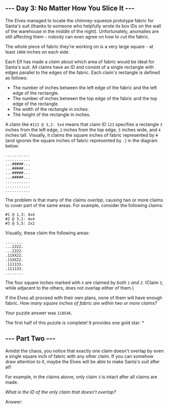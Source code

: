 ## --- Day 3: No Matter How You Slice It ---

The Elves managed to locate the chimney-squeeze prototype fabric for Santa's suit (thanks to someone who helpfully wrote its box IDs on the wall of the warehouse in the middle of the night). Unfortunately, anomalies are still affecting them - nobody can even agree on how to _cut_ the fabric.

The whole piece of fabric they're working on is a very large square - at least `1000` inches on each side.

Each Elf has made a _claim_ about which area of fabric would be ideal for Santa's suit. All claims have an ID and consist of a single rectangle with edges parallel to the edges of the fabric. Each claim's rectangle is defined as follows:

- The number of inches between the left edge of the fabric and the left edge of the rectangle.
- The number of inches between the top edge of the fabric and the top edge of the rectangle.
- The width of the rectangle in inches.
- The height of the rectangle in inches.

A claim like `#123 @ 3,2: 5x4` means that claim ID `123` specifies a rectangle `3` inches from the left edge, `2` inches from the top edge, `5` inches wide, and `4` inches tall. Visually, it claims the square inches of fabric represented by `#` (and ignores the square inches of fabric represented by `.`) in the diagram below:

    ...........
    ...........
    ...#####...
    ...#####...
    ...#####...
    ...#####...
    ...........
    ...........
    ...........

The problem is that many of the claims _overlap_, causing two or more claims to cover part of the same areas. For example, consider the following claims:

    #1 @ 1,3: 4x4
    #2 @ 3,1: 4x4
    #3 @ 5,5: 2x2

Visually, these claim the following areas:

    ........
    ...2222.
    ...2222.
    .11XX22.
    .11XX22.
    .111133.
    .111133.
    ........

The four square inches marked with `X` are claimed by _both `1` and `2`_. (Claim `3`, while adjacent to the others, does not overlap either of them.)

If the Elves all proceed with their own plans, none of them will have enough fabric. _How many square inches of fabric are within two or more claims?_

Your puzzle answer was `110546`.

The first half of this puzzle is complete! It provides one gold star: \*

## --- Part Two ---

Amidst the chaos, you notice that exactly one claim doesn't overlap by even a single square inch of fabric with any other claim. If you can somehow draw attention to it, maybe the Elves will be able to make Santa's suit after all!

For example, in the claims above, only claim `3` is intact after all claims are made.

_What is the ID of the only claim that doesn't overlap?_

Answer:
